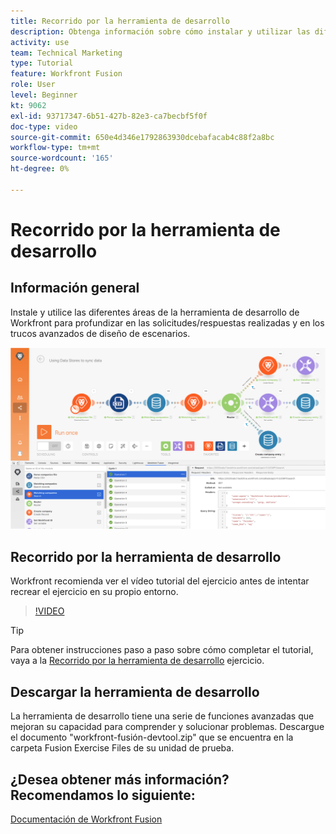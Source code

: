 ```yaml
---
title: Recorrido por la herramienta de desarrollo
description: Obtenga información sobre cómo instalar y utilizar las diferentes áreas de la [!DNL Adobe Workfront Fusion Dev Tool] para profundizar en los trucos de diseño de escenarios avanzados.
activity: use
team: Technical Marketing
type: Tutorial
feature: Workfront Fusion
role: User
level: Beginner
kt: 9062
exl-id: 93717347-6b51-427b-82e3-ca7becbf5f0f
doc-type: video
source-git-commit: 650e4d346e1792863930dcebafacab4c88f2a8bc
workflow-type: tm+mt
source-wordcount: '165'
ht-degree: 0%

---
```


# Recorrido por la herramienta de desarrollo

## Información general

Instale y utilice las diferentes áreas de la herramienta de desarrollo de Workfront para profundizar en las solicitudes/respuestas realizadas y en los trucos avanzados de diseño de escenarios.

![Una imagen de un escenario de fusión y la herramienta de desarrollo](assets/troubleshooting-and-error-handling-1.png)

## Recorrido por la herramienta de desarrollo

Workfront recomienda ver el vídeo tutorial del ejercicio antes de intentar recrear el ejercicio en su propio entorno.

>[!VIDEO](https://video.tv.adobe.com/v/335303/?quality=12&learn=on)

>[!TIP]
>
>Para obtener instrucciones paso a paso sobre cómo completar el tutorial, vaya a la [Recorrido por la herramienta de desarrollo](https://experienceleague.adobe.com/docs/workfront-learn/tutorials-workfront/fusion/exercises/devtool.html?lang=en) ejercicio.


## Descargar la herramienta de desarrollo

La herramienta de desarrollo tiene una serie de funciones avanzadas que mejoran su capacidad para comprender y solucionar problemas. Descargue el documento &quot;workfront-fusión-devtool.zip&quot; que se encuentra en la carpeta Fusion Exercise Files de su unidad de prueba.



## ¿Desea obtener más información? Recomendamos lo siguiente:

[Documentación de Workfront Fusion](https://experienceleague.adobe.com/docs/workfront/using/adobe-workfront-fusion/workfront-fusion-2.html?lang=en)
